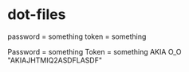 # dot-files

password = something
token = something



Password = something
Token = something
AKIA O_O
"AKIAJHTMIQ2ASDFLASDF"
